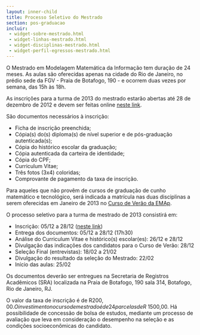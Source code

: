 ```yaml
---
layout: inner-child
title: Processo Seletivo do Mestrado
section: pos-graduacao
incluir:
 - widget-sobre-mestrado.html
 - widget-linhas-mestrado.html
 - widget-disciplinas-mestrado.html
 - widget-perfil-egressos-mestrado.html
---
```


O Mestrado em Modelagem Matemática da Informação tem duração de 24
meses. As aulas são oferecidas apenas na cidade do Rio de Janeiro, no
prédio sede da FGV - Praia de Botafogo, 190 - e ocorrem duas vezes por
semana, das 15h às 18h.

As inscrições para a turma de 2013 do mestrado estarão abertas até 28
de dezembro de 2012 e devem ser feitas online
[neste link](http://fgv159.fgv.br/pls/DCCACR/wcc7000$.prcinicial?P_PRSE_CD=CMMMI&p_empresa=EMAP).

São documentos necessários à inscrição:

- Ficha de inscrição preenchida;
- Cópia(s) do(s) diploma(s) de nível superior e de pós-graduação
  autenticada(s);
- Cópia do histórico escolar da graduação;
- Cópia autenticada da carteira de identidade;
- Cópia do CPF;
- Curriculum Vitae;
- Três fotos (3x4) coloridas;
- Comprovante de pagamento da taxa de inscrição.

Para aqueles que não provêm de cursos de graduação de cunho matemático
e tecnológico, será indicada a matrícula nas duas disciplinas a serem
oferecidas em Janeiro de 2013 no [Curso de Verão da EMAp](curso-verao.html).

O processo seletivo para a turma de mestrado de 2013 consistirá em:

- Inscrição: 05/12 a 28/12
  ([neste link](http://fgv159.fgv.br/pls/DCCACR/wcc7000$.prcinicial?P_PRSE_CD=CMMMI&p_empresa=EMAP))
- Entrega dos documentos: 05/12 a 28/12 (17h30)
- Análise do Curriculum Vitae e histórico(s) escolar(es): 26/12 e 28/12
- Divulgação das indicações dos candidatos para o Curso de Verão: 28/12
- Seleção Final (entrevistas): 18/02 a 21/02
- Divulgação do resultado da seleção do Mestrado: 22/02
- Início das aulas: 25/02

Os documentos deverão ser entregues na Secretaria de Registros
Acadêmicos (SRA) localizada na Praia de Botafogo, 190 sala 314,
Botafogo, Rio de Janeiro, RJ.

O valor da taxa de inscrição é de R$200,00. O investimento no curso de
mestrado é de 24 parcelas de R$ 1500,00. Há possibilidade de concessão
de bolsa de estudos, mediante um processo de avaliação que leva em
consideração o desempenho na seleção e as condições socioeconômicas do
candidato.

